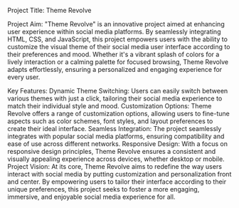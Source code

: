 Project Title: Theme Revolve

Project Aim:
"Theme Revolve" is an innovative project aimed at enhancing user experience within social media platforms. By seamlessly integrating HTML, CSS, and JavaScript, this project empowers users with the ability to customize the visual theme of their social media user interface according to their preferences and mood. Whether it's a vibrant splash of colors for a lively interaction or a calming palette for focused browsing, Theme Revolve adapts effortlessly, ensuring a personalized and engaging experience for every user.

Key Features:
Dynamic Theme Switching: Users can easily switch between various themes with just a click, tailoring their social media experience to match their individual style and mood.
Customization Options: Theme Revolve offers a range of customization options, allowing users to fine-tune aspects such as color schemes, font styles, and layout preferences to create their ideal interface.
Seamless Integration: The project seamlessly integrates with popular social media platforms, ensuring compatibility and ease of use across different networks.
Responsive Design: With a focus on responsive design principles, Theme Revolve ensures a consistent and visually appealing experience across devices, whether desktop or mobile.
Project Vision:
At its core, Theme Revolve aims to redefine the way users interact with social media by putting customization and personalization front and center. By empowering users to tailor their interface according to their unique preferences, this project seeks to foster a more engaging, immersive, and enjoyable social media experience for all.
